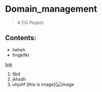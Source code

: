 # Domain_management
> A CG Project

## Contents:
- heheh
- fmgklfkl

[link](https://github.com/imads33/Domain_management/edit/master/README.md)

1. fjkd
2. jkhsdh
3. uhjuhf
[this is image](![image](https://user-images.githubusercontent.com/95928682/176669320-494dddeb-5709-412d-9943-d543f852d95f.png)
